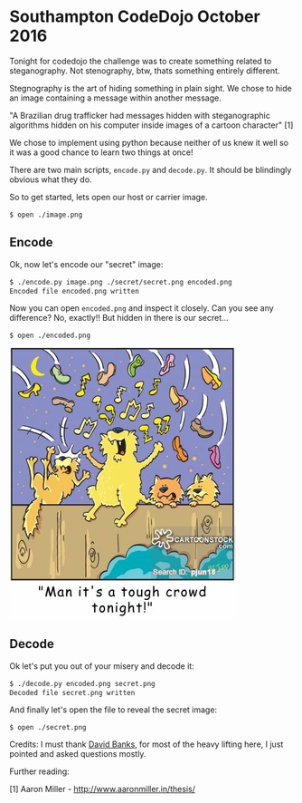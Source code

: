 # Southampton CodeDojo October 2016

Tonight for codedojo the challenge was to create something related to steganography. Not stenography, btw, thats something entirely different.

Stegnography is the art of hiding something in plain sight. We chose to hide an image containing a message within another message.

"A Brazilian drug trafficker had messages hidden with steganographic algorithms hidden on his computer inside images of a cartoon character" [1]

We chose to implement using python because neither of us knew it well so it was a good chance to learn two things at once!

There are two main scripts, `encode.py` and `decode.py`. It should be blindingly obvious what they do.


So to get started, lets open our host or carrier image.

```
$ open ./image.png
```


## Encode

Ok, now let's encode our "secret" image:

```
$ ./encode.py image.png ./secret/secret.png encoded.png
Encoded file encoded.png written
```

Now you can open `encoded.png` and inspect it closely. Can you see any difference?
No, exactly!! But hidden in there is our secret...

```
$ open ./encoded.png
```

![Encoded](./encoded.png?raw=true "Can you see a hidden message?")


## Decode

Ok let's put you out of your misery and decode it:

```
$ ./decode.py encoded.png secret.png
Decoded file secret.png written
```

And finally let's open the file to reveal the secret image:

```
$ open ./secret.png
```


Credits: I must thank [David Banks](https://github.com/davidbanks17), for most of the heavy lifting here, I just pointed and asked questions mostly.


Further reading: 

[1] Aaron Miller - http://www.aaronmiller.in/thesis/
